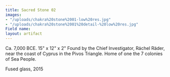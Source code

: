 ```yaml
---
title: Sacred Stone 02
images:
- "/uploads/chakra%20stone%2001-low%20res.jpg"
- "/uploads/chakra%20stone%2001%20detail-%20low%20res.jpg"
Field name: 
layout: artifact
---
```


Ca. 7,000 BCE.
15" x 12" x 2" 
Found by the Chief Investigator, Ráchel Räder, near the coast of Cyprus in the Pivos Triangle. Home of one the 7 colonies of Sea People. 

Fused glass, 2015
